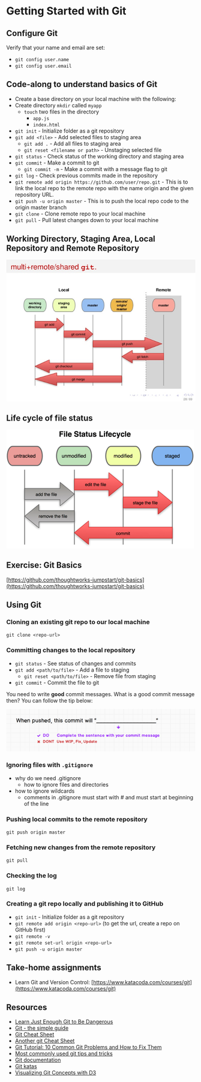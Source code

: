 # Getting Started with Git

## Configure Git

Verify that your name and email are set:

* `git config user.name`
* `git config user.email`

## Code-along to understand basics of Git
* Create a base directory on your local machine with the following:
* Create directory `mkdir` called `myapp`
  * `touch` two files in the directory
    * `app.js`
    * `index.html`
* `git init` - Initialize folder as a git repository
* `git add <file>` - Add selected files to staging area
  * `git add .` - Add all files to staging area
  * `git reset <filename or path>` - Unstaging selected file
* `git status` - Check status of the working directory and staging area
* `git commit` - Make a commit to git
  * `git commit -m` - Make a commit with a message flag to git
* `git log` - Check previous commits made in the repository
* `git remote add origin https://github.com/user/repo.git` - This is to link the local repo to the remote repo with the name origin and the given repository URL.
* `git push -u origin master` - This is to push the local repo code to the origin master branch
* `git clone` - Clone remote repo to your local machine
* `git pull` - Pull latest changes down to your local machine

## Working Directory, Staging Area, Local Repository and Remote Repository

![git overview](../.gitbook/assets/git-overview.jpg)

## Life cycle of file status

![file status life cycle](../.gitbook/assets/file_status_lifecycle.png)

## Exercise: Git Basics

[https://github.com/thoughtworks-jumpstart/git-basics](https://github.com/thoughtworks-jumpstart/git-basics)

## Using Git

### Cloning an existing git repo to our local machine

```text
git clone <repo-url>
```

### Committing changes to the local repository

* `git status` - See status of changes and commits
* `git add <path/to/file>` - Add a file to staging
  * `git reset <path/to/file>` - Remove file from staging
* `git commit` - Commit the file to git

You need to write **good** commit messages. What is a good commit message then? You can follow the tip below:

![image](../.gitbook/assets/git_commit_message.png)

### Ignoring files with `.gitignore`

* why do we need .gitignore
  * how to ignore files and directories
* how to ignore wildcards
  * comments in .gitignore must start with \# and must start at beginning of the line

### Pushing local commits to the remote repository

```text
git push origin master
```

### Fetching new changes from the remote repository

```text
git pull
```

### Checking the log

```text
git log
```

### Creating a git repo locally and publishing it to GitHub

* `git init` - Initialize folder as a git repository
* `git remote add origin <repo-url>` \(to get the url, create a repo on GitHub first\)
* `git remote -v`
* `git remote set-url origin <repo-url>`
* `git push -u origin master`

## Take-home assignments

* Learn Git and Version Control: [https://www.katacoda.com/courses/git](https://www.katacoda.com/courses/git)

## Resources

* [Learn Just Enough Git to Be Dangerous](https://www.learnenough.com/git-tutorial)
* [Git - the simple guide](http://rogerdudler.github.io/git-guide/)
* [Git Cheat Sheet](https://gist.github.com/akras14/3d242d80af8388ebca60)
* [Another git Cheat Sheet](https://zeroturnaround.com/rebellabs/git-commands-and-best-practices-cheat-sheet/)
* [Git Tutorial: 10 Common Git Problems and How to Fix Them](https://www.codementor.io/citizen428/git-tutorial-10-common-git-problems-and-how-to-fix-them-aajv0katd)
* [Most commonly used git tips and tricks](https://github.com/git-tips/tips)
* [Git documentation](https://git-scm.com/docs)
* [Git katas](https://github.com/praqma-training/git-katas/blob/master/Overview.md)
* [Visualizing Git Concepts with D3](http://onlywei.github.io/explain-git-with-d3/)

